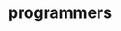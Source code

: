 ---
title: programmers
menu:
  sidebar:
    name: programmers
    identifier: programmers
    parent: algorithm
    weight: 20
---